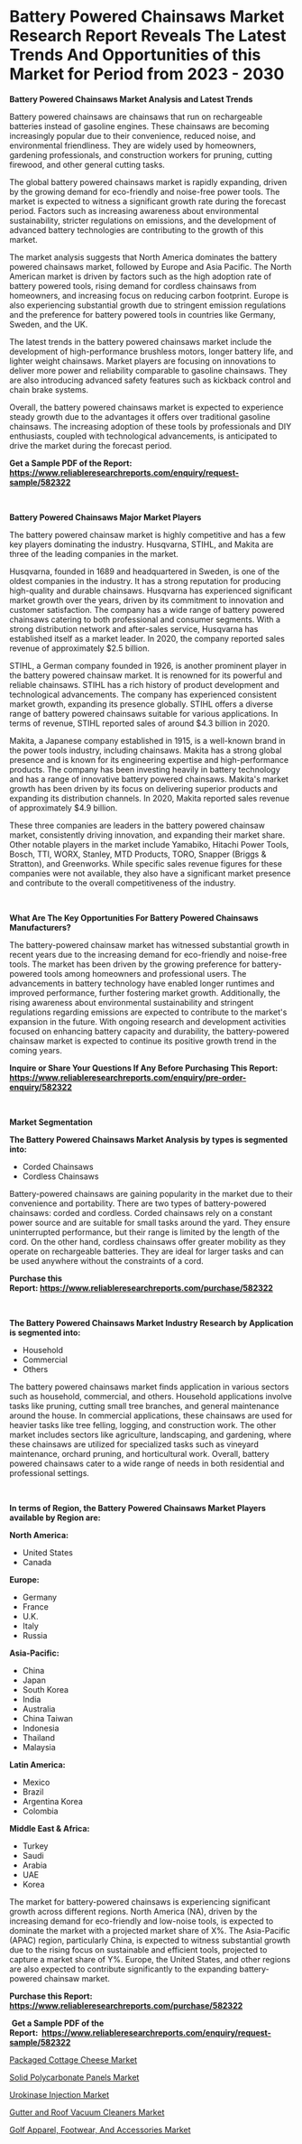 <p><h1>Battery Powered Chainsaws Market Research Report Reveals The Latest Trends And Opportunities of this Market for Period from 2023 - 2030</h1></p><p><strong>Battery Powered Chainsaws Market Analysis and Latest Trends</strong></p>
<p><p>Battery powered chainsaws are chainsaws that run on rechargeable batteries instead of gasoline engines. These chainsaws are becoming increasingly popular due to their convenience, reduced noise, and environmental friendliness. They are widely used by homeowners, gardening professionals, and construction workers for pruning, cutting firewood, and other general cutting tasks.</p><p>The global battery powered chainsaws market is rapidly expanding, driven by the growing demand for eco-friendly and noise-free power tools. The market is expected to witness a significant growth rate during the forecast period. Factors such as increasing awareness about environmental sustainability, stricter regulations on emissions, and the development of advanced battery technologies are contributing to the growth of this market.</p><p>The market analysis suggests that North America dominates the battery powered chainsaws market, followed by Europe and Asia Pacific. The North American market is driven by factors such as the high adoption rate of battery powered tools, rising demand for cordless chainsaws from homeowners, and increasing focus on reducing carbon footprint. Europe is also experiencing substantial growth due to stringent emission regulations and the preference for battery powered tools in countries like Germany, Sweden, and the UK.</p><p>The latest trends in the battery powered chainsaws market include the development of high-performance brushless motors, longer battery life, and lighter weight chainsaws. Market players are focusing on innovations to deliver more power and reliability comparable to gasoline chainsaws. They are also introducing advanced safety features such as kickback control and chain brake systems.</p><p>Overall, the battery powered chainsaws market is expected to experience steady growth due to the advantages it offers over traditional gasoline chainsaws. The increasing adoption of these tools by professionals and DIY enthusiasts, coupled with technological advancements, is anticipated to drive the market during the forecast period.</p></p>
<p><strong>Get a Sample PDF of the Report:&nbsp; <a href="https://www.reliableresearchreports.com/enquiry/request-sample/582322">https://www.reliableresearchreports.com/enquiry/request-sample/582322</a></strong></p>
<p>&nbsp;</p>
<p><strong>Battery Powered Chainsaws Major Market Players</strong></p>
<p><p>The battery powered chainsaw market is highly competitive and has a few key players dominating the industry. Husqvarna, STIHL, and Makita are three of the leading companies in the market.</p><p>Husqvarna, founded in 1689 and headquartered in Sweden, is one of the oldest companies in the industry. It has a strong reputation for producing high-quality and durable chainsaws. Husqvarna has experienced significant market growth over the years, driven by its commitment to innovation and customer satisfaction. The company has a wide range of battery powered chainsaws catering to both professional and consumer segments. With a strong distribution network and after-sales service, Husqvarna has established itself as a market leader. In 2020, the company reported sales revenue of approximately $2.5 billion.</p><p>STIHL, a German company founded in 1926, is another prominent player in the battery powered chainsaw market. It is renowned for its powerful and reliable chainsaws. STIHL has a rich history of product development and technological advancements. The company has experienced consistent market growth, expanding its presence globally. STIHL offers a diverse range of battery powered chainsaws suitable for various applications. In terms of revenue, STIHL reported sales of around $4.3 billion in 2020.</p><p>Makita, a Japanese company established in 1915, is a well-known brand in the power tools industry, including chainsaws. Makita has a strong global presence and is known for its engineering expertise and high-performance products. The company has been investing heavily in battery technology and has a range of innovative battery powered chainsaws. Makita's market growth has been driven by its focus on delivering superior products and expanding its distribution channels. In 2020, Makita reported sales revenue of approximately $4.9 billion.</p><p>These three companies are leaders in the battery powered chainsaw market, consistently driving innovation, and expanding their market share. Other notable players in the market include Yamabiko, Hitachi Power Tools, Bosch, TTI, WORX, Stanley, MTD Products, TORO, Snapper (Briggs & Stratton), and Greenworks. While specific sales revenue figures for these companies were not available, they also have a significant market presence and contribute to the overall competitiveness of the industry.</p></p>
<p>&nbsp;</p>
<p><strong>What Are The Key Opportunities For Battery Powered Chainsaws Manufacturers?</strong></p>
<p><p>The battery-powered chainsaw market has witnessed substantial growth in recent years due to the increasing demand for eco-friendly and noise-free tools. The market has been driven by the growing preference for battery-powered tools among homeowners and professional users. The advancements in battery technology have enabled longer runtimes and improved performance, further fostering market growth. Additionally, the rising awareness about environmental sustainability and stringent regulations regarding emissions are expected to contribute to the market's expansion in the future. With ongoing research and development activities focused on enhancing battery capacity and durability, the battery-powered chainsaw market is expected to continue its positive growth trend in the coming years.</p></p>
<p><strong>Inquire or Share Your Questions If Any Before Purchasing This Report: <a href="https://www.reliableresearchreports.com/enquiry/pre-order-enquiry/582322">https://www.reliableresearchreports.com/enquiry/pre-order-enquiry/582322</a></strong></p>
<p>&nbsp;</p>
<p><strong>Market Segmentation</strong></p>
<p><strong>The Battery Powered Chainsaws Market Analysis by types is segmented into:</strong></p>
<p><ul><li>Corded Chainsaws</li><li>Cordless Chainsaws</li></ul></p>
<p><p>Battery-powered chainsaws are gaining popularity in the market due to their convenience and portability. There are two types of battery-powered chainsaws: corded and cordless. Corded chainsaws rely on a constant power source and are suitable for small tasks around the yard. They ensure uninterrupted performance, but their range is limited by the length of the cord. On the other hand, cordless chainsaws offer greater mobility as they operate on rechargeable batteries. They are ideal for larger tasks and can be used anywhere without the constraints of a cord.</p></p>
<p><strong>Purchase this Report:&nbsp;<a href="https://www.reliableresearchreports.com/purchase/582322">https://www.reliableresearchreports.com/purchase/582322</a></strong></p>
<p>&nbsp;</p>
<p><strong>The Battery Powered Chainsaws Market Industry Research by Application is segmented into:</strong></p>
<p><ul><li>Household</li><li>Commercial</li><li>Others</li></ul></p>
<p><p>The battery powered chainsaws market finds application in various sectors such as household, commercial, and others. Household applications involve tasks like pruning, cutting small tree branches, and general maintenance around the house. In commercial applications, these chainsaws are used for heavier tasks like tree felling, logging, and construction work. The other market includes sectors like agriculture, landscaping, and gardening, where these chainsaws are utilized for specialized tasks such as vineyard maintenance, orchard pruning, and horticultural work. Overall, battery powered chainsaws cater to a wide range of needs in both residential and professional settings.</p></p>
<p>&nbsp;</p>
<p><strong>In terms of Region, the Battery Powered Chainsaws Market Players available by Region are:</strong></p>
<p>
    <p> <strong> North America: </strong>
        <ul>
            <li>United States</li>
            <li>Canada</li>
        </ul>
        </p> 
    <p> <strong> Europe: </strong>
        <ul>
            <li>Germany</li>
            <li>France</li>
            <li>U.K.</li>
            <li>Italy</li>
            <li>Russia</li>
        </ul>
        </p> 
    <p> <strong> Asia-Pacific: </strong>
        <ul>
            <li>China</li>
            <li>Japan</li>
            <li>South Korea</li>
            <li>India</li>
            <li>Australia</li>
            <li>China Taiwan</li>
            <li>Indonesia</li>
            <li>Thailand</li>
            <li>Malaysia</li>
        </ul>
        </p> 
    <p> <strong> Latin America: </strong>
        <ul>
            <li>Mexico</li>
            <li>Brazil</li>
            <li>Argentina Korea</li>
            <li>Colombia</li>
        </ul>
        </p> 
    <p> <strong> Middle East & Africa: </strong>
        <ul>
            <li>Turkey</li>
            <li>Saudi</li>
            <li>Arabia</li>
            <li>UAE</li>
            <li>Korea</li>
        </ul>
    </p>
    </p>
<p><p>The market for battery-powered chainsaws is experiencing significant growth across different regions. North America (NA), driven by the increasing demand for eco-friendly and low-noise tools, is expected to dominate the market with a projected market share of X%. The Asia-Pacific (APAC) region, particularly China, is expected to witness substantial growth due to the rising focus on sustainable and efficient tools, projected to capture a market share of Y%. Europe, the United States, and other regions are also expected to contribute significantly to the expanding battery-powered chainsaw market.</p></p>
<p><strong>Purchase this Report: <a href="https://www.reliableresearchreports.com/purchase/582322">https://www.reliableresearchreports.com/purchase/582322</a></strong></p>
<p>&nbsp;<strong>Get a Sample PDF of the Report:&nbsp;&nbsp;<a href="https://www.reliableresearchreports.com/enquiry/request-sample/582322">https://www.reliableresearchreports.com/enquiry/request-sample/582322</a></strong></p>
<p><strong></strong></p>
<p><p><a href="https://www.linkedin.com/pulse/packaged-cottage-cheese-market-size-share-amp-trends-analysis/">Packaged Cottage Cheese Market</a></p><p><a href="https://medium.com/@lindabrewer15/solid-polycarbonate-panels-market-size-growth-forecast-2023-2030-4cbe337758f5">Solid Polycarbonate Panels Market</a></p><p><a href="https://medium.com/@jhonwin654/urokinase-injection-market-exploring-market-share-market-trends-and-future-growth-5aa1b7b204fa">Urokinase Injection Market</a></p><p><a href="https://www.linkedin.com/pulse/gutter-roof-vacuum-cleaners-market-share-amp-new-trends-analysis/">Gutter and Roof Vacuum Cleaners Market</a></p><p><a href="https://www.linkedin.com/pulse/golf-apparel-footwear-accessories-market-size-share-global/">Golf Apparel, Footwear, And Accessories Market</a></p></p>